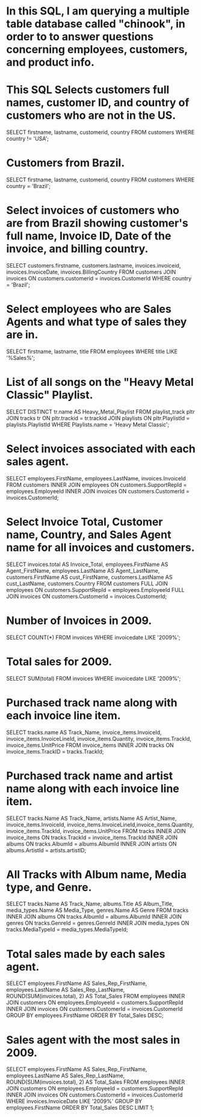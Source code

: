 # In this SQL, I am querying a multiple table database called "chinook", in order to to answer questions concerning employees, customers, and product info.  

# This SQL Selects customers full names, customer ID, and country of customers who are not in the US.

SELECT firstname, lastname, customerid, country
FROM customers
WHERE country != 'USA';

# Customers from Brazil.

SELECT firstname, lastname, customerid, country
FROM customers
WHERE country = 'Brazil';

# Select invoices of customers who are from Brazil showing customer's full name, Invoice ID, Date of the invoice, and billing country.

SELECT customers.firstname, customers.lastname, invoices.invoiceid, invoices.InvoiceDate, invoices.BillingCountry
FROM customers
JOIN invoices
    ON customers.customerid = invoices.CustomerId
WHERE country = 'Brazil';

# Select employees who are Sales Agents and what type of sales they are in.  

SELECT firstname, lastname, title 
FROM employees
WHERE title LIKE '%Sales%';

# List of all songs on the "Heavy Metal Classic" Playlist.

SELECT DISTINCT tr.name AS Heavy_Metal_Playlist
FROM playlist_track pltr
JOIN tracks tr
    ON pltr.trackid = tr.trackid
JOIN playlists
    ON pltr.PlaylistId = playlists.PlaylistId
WHERE Playlists.name = 'Heavy Metal Classic';

# Select invoices associated with each sales agent.

SELECT employees.FirstName, employees.LastName, invoices.InvoiceId
FROM customers
INNER JOIN employees
    ON customers.SupportRepId = employees.EmployeeId
INNER JOIN invoices
    ON customers.CustomerId = invoices.CustomerId;
    
# Select Invoice Total, Customer name, Country, and Sales Agent name for all invoices and customers.

SELECT invoices.total AS Invoice_Total, employees.FirstName AS Agent_FirstName, employees.LastName AS Agent_LastName, customers.FirstName AS cust_FirstName, customers.LastName AS cust_LastName, 
customers.Country
FROM customers
FULL JOIN employees
    ON customers.SupportRepId = employees.EmployeeId
FULL JOIN invoices
    ON customers.CustomerId = invoices.CustomerId;
    
# Number of Invoices in 2009.

SELECT COUNT(*)
FROM invoices 
WHERE invoicedate LIKE '2009%';

# Total sales for 2009.

SELECT SUM(total)
FROM invoices
WHERE invoicedate LIKE '2009%';

# Purchased track name along with each invoice line item.

SELECT tracks.name AS Track_Name, invoice_items.InvoiceId, invoice_items.InvoiceLineId, 
invoice_items.Quantity, invoice_items.TrackId, invoice_items.UnitPrice
FROM invoice_items
INNER JOIN tracks
    ON invoice_items.TrackID = tracks.TrackId;
    
# Purchased track name and artist name along with each invoice line item.

SELECT tracks.Name AS Track_Name, artists.Name AS Artist_Name, invoice_items.InvoiceId, 
invoice_items.InvoiceLineId,invoice_items.Quantity, invoice_items.TrackId, invoice_items.UnitPrice
FROM tracks
INNER JOIN invoice_items
    ON tracks.TrackId = invoice_items.TrackId
INNER JOIN albums
    ON tracks.AlbumId = albums.AlbumId
INNER JOIN artists
    ON albums.ArtistId = artists.artistID;
    

# All Tracks with Album name, Media type, and Genre.

SELECT tracks.Name AS Track_Name, albums.Title AS Album_Title, media_types.Name AS Media_Type, 
genres.Name AS Genre
FROM tracks 
INNER JOIN albums
    ON tracks.AlbumId = albums.AlbumId
INNER JOIN genres
    ON tracks.GenreId = genres.GenreId
INNER JOIN media_types
    ON tracks.MediaTypeId = media_types.MediaTypeId;

# Total sales made by each sales agent.

SELECT employees.FirstName AS Sales_Rep_FirstName,  employees.LastName AS Sales_Rep_LastName, 
ROUND(SUM(invoices.total), 2) AS Total_Sales
FROM employees
INNER JOIN customers
    ON employees.EmployeeId = customers.SupportRepId
INNER JOIN invoices
    ON customers.CustomerId = invoices.CustomerId
GROUP BY employees.FirstName
ORDER BY Total_Sales DESC;


# Sales agent with the most sales in 2009.

SELECT employees.FirstName AS Sales_Rep_FirstName,  employees.LastName AS Sales_Rep_LastName, 
ROUND(SUM(invoices.total), 2) AS Total_Sales
FROM employees
INNER JOIN customers
    ON employees.EmployeeId = customers.SupportRepId
INNER JOIN invoices
    ON customers.CustomerId = invoices.CustomerId
WHERE invoices.InvoiceDate LIKE '2009%'
GROUP BY employees.FirstName
ORDER BY Total_Sales DESC
LIMIT 1;


    
    



